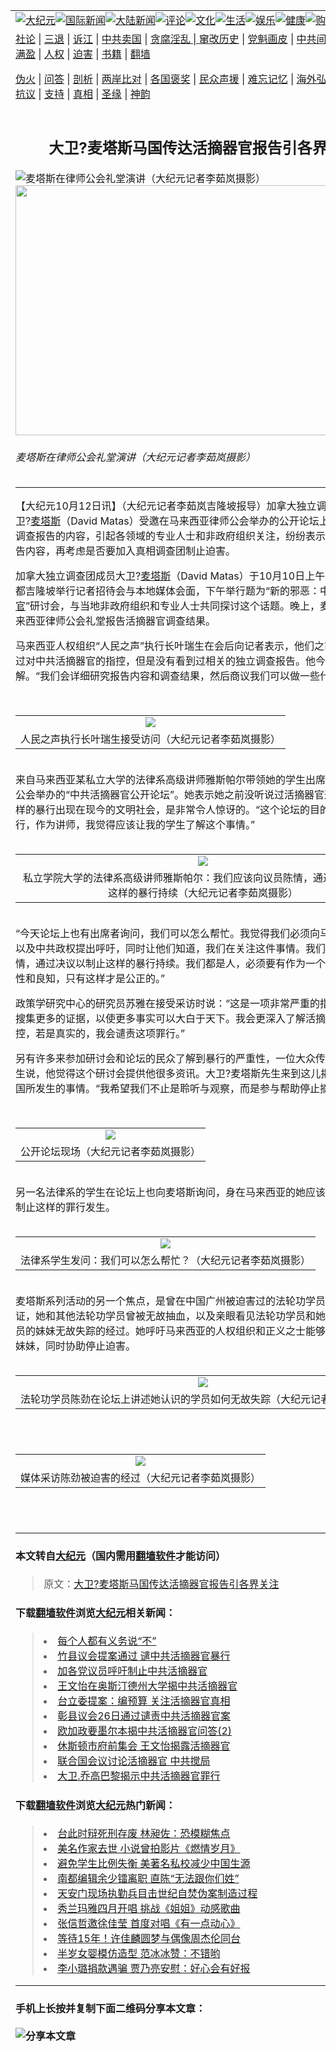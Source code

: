 <a name="1" id="1" target="_blank"></a><span id="1"></span>
<table border="0"><tr><td colspan="2" VALIGN=TOP><a href="https://github.com/asdfghy6/djy/blob/master/gb/nsc413.md#1"><img src="https://raw.githubusercontent.com/asdfghy6/1/master/t/djy/1.jpg" title="大纪元"></a><a href="https://github.com/asdfghy6/djy/blob/master/gb/n24hr.md#1"><img src="https://raw.githubusercontent.com/asdfghy6/1/master/t/djy/3.jpg" title="国际新闻"></a><a href="https://github.com/asdfghy6/djy/blob/master/gb/nsc413.md#1"><img src="https://raw.githubusercontent.com/asdfghy6/1/master/t/djy/4.jpg" title="大陆新闻"></a><a href="https://github.com/asdfghy6/djy/blob/master/gb/news392.md#1"><img src="https://raw.githubusercontent.com/asdfghy6/1/master/t/djy/5.jpg" title="评论"></a><a href="https://github.com/asdfghy6/djy/blob/master/gb/news2007.md#1"><img src="https://raw.githubusercontent.com/asdfghy6/1/master/t/djy/6.jpg" title="文化"></a><a href="https://github.com/asdfghy6/djy/blob/master/gb/news2008.md#1"><img src="https://raw.githubusercontent.com/asdfghy6/1/master/t/djy/7.jpg" title="生活"></a><a href="https://github.com/asdfghy6/djy/blob/master/gb/ncyule.md#1"><img src="https://raw.githubusercontent.com/asdfghy6/1/master/t/djy/8.jpg" title="娱乐"></a><a href="https://github.com/asdfghy6/djy/blob/master/gb/nsc1002.md#1"><img src="https://raw.githubusercontent.com/asdfghy6/1/master/t/djy/9.jpg" title="健康"><a href="https://www.youlucky.com"><img src="https://raw.githubusercontent.com/asdfghy6/1/master/t/djy/10.jpg" title="购物"></a><a href="https://www.supportepoch.org/donation?utm_medium=epochtimes&utm_source=referral&utm_campaign=donate_button_djyhomepage"><img src="https://raw.githubusercontent.com/asdfghy6/1/master/t/djy/12.jpg" title="捐款"></a></td></tr>
<tr><td colspan="2" VALIGN=TOP><a target="_blank" href="https://git.io/fjCRf">社论</a> | <a target="_blank" href="https://github.com/asdfghy6/djy/blob/master/gb/nf5657.md#1">三退</a> | <a target="_blank" href="https://github.com/asdfghy6/djy/blob/master/gb/nf6123.md#1">诉江</a> | <a target="_blank" href="https://github.com/asdfghy6/djy/blob/master/gb/nf1176117.md#1">中共卖国</a> | <a target="_blank" href="https://github.com/asdfghy6/djy/blob/master/gb/nf5773.md#1">贪腐淫乱 | <a target="_blank" href="https://github.com/asdfghy6/djy/blob/master/gb/nf1176115.md#1">窜改历史</a> | <a target="_blank" href="https://github.com/asdfghy6/djy/blob/master/gb/nf1176107.md#1">党魁画皮</a> | <a target="_blank" href="https://github.com/asdfghy6/djy/blob/master/gb/nf1320400.md#1">中共间谍</a> | <a target="_blank" href="https://github.com/asdfghy6/djy/blob/master/gb/nf1176114.md#1">破坏传统</a> | <a target="_blank" href="https://github.com/asdfghy6/djy/blob/master/gb/nf5287.md#1">恶贯满盈</a> | <a target="_blank" href="https://github.com/asdfghy6/djy/blob/master/gb/ncid278.md#1">人权</a> | <a target="_blank" href="https://github.com/asdfghy6/djy/blob/master/gb/nf1176111.md#1">迫害</a> | <a target="_blank" href="https://github.com/asdfghy6/djy/blob/master/gb/nf1235328.md#1">书籍</a> | <a target="_blank" href="https://github.com/asdfghy6/fq/blob/master/README.md?zsrh#1">翻墙</a></p><p><a target="_blank" href="https://github.com/asdfghy6/djy/blob/master/gb/nf5562.md#1">伪火</a> | <a target="_blank" href="https://github.com/asdfghy6/djy/blob/master/gb/nf4378.md#1">问答</a> | <a target="_blank" href="https://github.com/asdfghy6/djy/blob/master/gb/nf5792.md#1">剖析</a> | <a target="_blank" href="https://github.com/asdfghy6/djy/blob/master/gb/nf5735.md#1">两岸比对</a> | <a target="_blank" href="https://github.com/asdfghy6/djy/blob/master/gb/nf6119.md#1">各国褒奖</a> | <a target="_blank" href="https://github.com/asdfghy6/djy/blob/master/gb/nf6120.md#1">民众声援</a> | <a target="_blank" href="https://github.com/asdfghy6/djy/blob/master/gb/nf1188594.md#1">难忘记忆</a> | <a target="_blank" href="https://github.com/asdfghy6/djy/blob/master/gb/nf3180.md#1">海外弘传</a> | <a target="_blank" href="https://github.com/asdfghy6/djy/blob/master/gb/nf5410.md#1">万人上访</a> | <a target="_blank" href="https://github.com/asdfghy6/ntdtv/blob/master/gb/prog1530_1.md#1">和平抗议</a> | <a target="_blank" href="https://github.com/asdfghy6/djy/blob/master/gb/nf4386.md#1">支持</a> | <a target="_blank" href="https://github.com/asdfghy6/djy/blob/master/gb/nf4389.md#1">真相</a> | <a target="_blank" href="https://github.com/asdfghy6/djy/blob/master/gb/nf5790.md#1">圣缘</a> | <a target="_blank" href="https://github.com/asdfghy6/djy/blob/master/gb/nf4786.md#1">神韵</a></td></tr>
<tr><td VALIGN=TOP width="626"><h2 align=center>大卫?麦塔斯马国传达活摘器官报告引各界关注</h2>
<img src="http://i.epochtimes.com/assets/uploads/2006/10/610120735301887-600x400.jpg" class="lazy aligncenter wp-post-image" alt="麦塔斯在律师公会礼堂演讲（大纪元记者李茹岚摄影）" /><noscript><img width="600" height="400" src="http://i.epochtimes.com/assets/uploads/2006/10/610120735301887-600x400.jpg" />
<h6>麦塔斯在律师公会礼堂演讲（大纪元记者李茹岚摄影）
</h6>
<hr>
	<p>【大纪元10月12日讯】（大纪元记者李茹岚吉隆坡报导）加拿大独立调查团成员大卫?<a href="https://github.com/asdfghy6/djy/blob/master/gb/tag/%E9%BA%A6%E5%A1%94%E6%96%AF.md">麦塔斯</a>（David Matas）受邀在马来西亚律师公会举办的公开论坛上发表活摘<a href="https://github.com/asdfghy6/djy/blob/master/gb/tag/%E5%99%A8%E5%AE%98.md">器官</a>调查报告的内容，引起各领域的专业人士和非政府组织关注，纷纷表示会仔细了解报告内容，再考虑是否要加入真相调查团制止迫害。
<p>加拿大独立调查团成员大卫?<a href="https://github.com/asdfghy6/djy/blob/master/gb/tag/%E9%BA%A6%E5%A1%94%E6%96%AF.md">麦塔斯</a>（David Matas）于10月10日上午在马来西亚首都吉隆坡举行记者招待会与本地媒体会面，下午举行题为“新的邪恶：中共摘取<a href="https://github.com/asdfghy6/djy/blob/master/gb/tag/%E5%99%A8%E5%AE%98.md">器官</a>”研讨会，与当地非政府组织和专业人士共同探讨这个话题。晚上，麦塔斯受邀到马来西亚律师公会礼堂报告活摘器官调查结果。
<p>马来西亚人权组织“人民之声”执行长叶瑞生在会后向记者表示，他们之前就已经听说过对中共活摘器官的指控，但是没有看到过相关的独立调查报告。他今天特地前来了解。“我们会详细研究报告内容和调查结果，然后商议我们可以做一些什么。”<br /><center><br />
<table cellpadding=3 cellspacing=3 border=0 width=100%>
<tr>
<td align=center><a href=http://www.epochtimes.com/i6/610120734571887.jpg><img src=http://www.epochtimes.com/i6/610120734571887--ss.jpg></a></td>
</tr>
<tr>
<td align=center><span class=bn12>人民之声执行长叶瑞生接受访问（大纪元记者李茹岚摄影）</span></td>
</tr>
</table>
<p></center><br />来自马来西亚某私立大学的法律系高级讲师雅斯帕尔带领她的学生出席了晚上由律师公会举办的“中共活摘器官公开论坛”。她表示她之前没听说过活摘器官这样的事，这样的暴行出现在现今的文明社会，是非常令人惊讶的。“这个论坛的目的是为了监控罪行，作为讲师，我觉得应该让我的学生了解这个事情。”<br /><center><br />
<table cellpadding=3 cellspacing=3 border=0 width=100%>
<tr>
<td align=center><a href=http://www.epochtimes.com/i6/610120734531887.jpg><img src=http://www.epochtimes.com/i6/610120734531887--ss.jpg></a></td>
</tr>
<tr>
<td align=center><span class=bn12>私立学院大学的法律系高级讲师雅斯帕尔：我们应该向议员陈情，通过决议以制止这样的暴行持续（大纪元记者李茹岚摄影） </span></td>
</tr>
</table>
<p></center><br />“今天论坛上也有出席者询问，我们可以怎么帮忙。我觉得我们必须向马来西亚政府，以及中共政权提出呼吁，同时让他们知道，我们在关注这件事情。我们应该向议员陈情，通过决议以制止这样的暴行持续。我们都是人，必须要有作为一个人应该有的人性和良知，只有这样才是公正的。”
<p>政策学研究中心的研究员苏雅在接受采访时说：“这是一项非常严重的指控，我们需要搜集更多的证据，以使更多事实可以大白于天下。我会更深入了解活摘器官这项指控，若是真实的，我会谴责这项罪行。”
<p>另有许多来参加研讨会和论坛的民众了解到暴行的严重性，一位大众传播系学生林先生说，他觉得这个研讨会提供他很多资讯。大卫?麦塔斯先生来到这儿揭露目前在中国所发生的事情。“我希望我们不止是聆听与观察，而是参与帮助停止摘取器官事件。”<br /><center><br />
<table cellpadding=3 cellspacing=3 border=0 width=100%>
<tr>
<td align=center><a href=http://www.epochtimes.com/i6/610120734491887.jpg><img src=http://www.epochtimes.com/i6/610120734491887--ss.jpg></a></td>
</tr>
<tr>
<td align=center><span class=bn12>公开论坛现场（大纪元记者李茹岚摄影）</span></td>
</tr>
</table>
<p></center><br />另一名法律系的学生在论坛上也向麦塔斯询问，身在马来西亚的她应该怎么做，才能制止这样的罪行发生。<br /><center><br />
<table cellpadding=3 cellspacing=3 border=0 width=100%>
<tr>
<td align=center><a href=http://www.epochtimes.com/i6/610120734501887.jpg><img src=http://www.epochtimes.com/i6/610120734501887--ss.jpg></a></td>
</tr>
<tr>
<td align=center><span class=bn12>法律系学生发问：我们可以怎么帮忙？（大纪元记者李茹岚摄影）</span></td>
</tr>
</table>
<p></center><br />麦塔斯系列活动的另一个焦点，是曾在中国广州被迫害过的法轮功学员陈劲出席作证，她和其他法轮功学员曾被无故抽血，以及亲眼看见法轮功学员和她也是法轮功学员的妹妹无故失踪的经过。她呼吁马来西亚的人权组织和正义之士能够协助她救援她妹妹，同时协助停止迫害。<br /><center><br />
<table cellpadding=3 cellspacing=3 border=0 width=100%>
<tr>
<td align=center><a href=http://www.epochtimes.com/i6/610120734581887.jpg><img src=http://www.epochtimes.com/i6/610120734581887--ss.jpg></a></td>
</tr>
<tr>
<td align=center><span class=bn12>法轮功学员陈劲在论坛上讲述她认识的学员如何无故失踪（大纪元记者李茹岚摄影）</span></td>
</tr>
</table>
<p></center><br /><center><br />
<table cellpadding=3 cellspacing=3 border=0 width=100%>
<tr>
<td align=center><a href=http://www.epochtimes.com/i6/610120735281887.jpg><img src=http://www.epochtimes.com/i6/610120735281887--ss.jpg></a></td>
</tr>
<tr>
<td align=center><span class=bn12>媒体采访陈劲被迫害的经过（大纪元记者李茹岚摄影）</span></td>
</tr>
</table>
<p></center><br /><font color=#ffffff>(http://www.dajiyuan.com)</font></p>
<hr>

#### 本文转自<a href="http://www.epochtimes.com">大纪元</a>（国内需用<a href="https://git.io/JesJV">翻墙软件</a>才能访问）
> 原文：<a href="http://www.epochtimes.com/gb/6/10/12/n1485152.htm">大卫?麦塔斯马国传达活摘器官报告引各界关注</a>
#### 下载<a href="https://git.io/JesJV">翻墙软件</a>浏览<a href="http://www.epochtimes.com">大纪元</a>相关新闻：
> <li><a href="http://www.epochtimes.com/gb/6/9/30/n1472167.htm">每个人都有义务说“不”</a></li>
> <li><a href="http://www.epochtimes.com/gb/6/9/28/n1470144.htm">竹县议会提案通过   谴中共活摘器官暴行</a></li>
> <li><a href="http://www.epochtimes.com/gb/6/9/27/n1468629.htm">加各党议员呼吁制止中共活摘器官</a></li>
> <li><a href="http://www.epochtimes.com/gb/6/9/27/n1468194.htm">王文怡在奥斯汀德州大学揭中共活摘器官</a></li>
> <li><a href="http://www.epochtimes.com/gb/6/9/26/n1467770.htm">台立委提案：编预算 关注活摘器官真相</a></li>
> <li><a href="http://www.epochtimes.com/gb/6/9/26/n1467633.htm">彰县议会26日通过谴责中共活摘器官案</a></li>
> <li><a href="http://www.epochtimes.com/gb/6/9/26/n1467602.htm">欧加政要墨尔本揭中共活摘器官问答(2)</a></li>
> <li><a href="http://www.epochtimes.com/gb/6/9/23/n1464315.htm">休斯顿市府前集会 王文怡揭露活摘器官</a></li>
> <li><a href="http://www.epochtimes.com/gb/6/9/22/n1463256.htm">联合国会议讨论活摘器官 中共搅局</a></li>
> <li><a href="http://www.epochtimes.com/gb/6/9/21/n1461791.htm">大卫.乔高巴黎揭示中共活摘器官罪行</a></li>

#### 下载<a href="https://git.io/JesJV">翻墙软件</a>浏览<a href="http://www.epochtimes.com">大纪元</a>热门新闻：
> <li><a href="http://www.epochtimes.com/gb/16/3/29/n7470902.htm">台此时辩死刑存废 林昶佐：恐模糊焦点</a></li>
> <li><a href="http://www.epochtimes.com/gb/16/3/28/n7467705.htm">美名作家去世 小说曾拍影片《燃情岁月》</a></li>
> <li><a href="http://www.epochtimes.com/gb/16/3/28/n7467657.htm">避免学生比例失衡 美著名私校减少中国生源</a></li>
> <li><a href="http://www.epochtimes.com/gb/16/3/28/n7467609.htm">南都编辑余少镭离职 直陈“无法跟你们姓”</a></li>
> <li><a href="http://www.epochtimes.com/gb/16/3/28/n7467574.htm">天安门现场执勤兵目击世纪自焚伪案制造过程</a></li>
> <li><a href="http://www.epochtimes.com/gb/16/3/28/n7465422.htm">秀兰玛雅四月开唱 挑战《姐姐》动感歌曲</a></li>
> <li><a href="http://www.epochtimes.com/gb/16/3/28/n7464760.htm">张信哲邀徐佳莹 首度对唱《有一点动心》</a></li>
> <li><a href="http://www.epochtimes.com/gb/16/3/27/n7464128.htm">等待15年！许佳麟圆梦与偶像周杰伦同台</a></li>
> <li><a href="http://www.epochtimes.com/gb/16/3/27/n7463851.htm">半岁女婴模仿造型 范冰冰赞：不错哟</a></li>
> <li><a href="http://www.epochtimes.com/gb/16/3/27/n7463636.htm">李小璐捐款遇骗 贾乃亮安慰：好心会有好报</a></li>
<hr>

#### 手机上长按并复制下面二维码分享本文章：<br><br><img src="http://www.hehaibao.com/qr/index.php?m=1&e=L&p=10&t=&d=https://github.com/asdfghy6/djy/blob/master/gb/6/10/12/n1485152.md%231" title="分享本文章"></td><td VALIGN=TOP><a href="https://github.com/asdfghy6/djy/blob/master/gb/16/1/21/n4622075.md?dfh#1" target="_blank"><img src="https://raw.githubusercontent.com/asdfghy6/djy/master/gb/300/wei-f1.jpg" title="中共的伪火骗局"  alt="中共的伪火骗局"></a><br><a href="https://github.com/asdfghy6/yh/blob/master/README.md?dfh#1" target="_blank"><img src="https://raw.githubusercontent.com/asdfghy6/djy/master/gb/300/yong-h.jpg" title="永恒的见证"  alt="永恒的见证"></a><br><a href="https://github.com/asdfghy6/djy/blob/master/gb/13/9/29/n3974789.md?dfh#1" target="_blank"><img src="https://raw.githubusercontent.com/asdfghy6/djy/master/gb/300/shang-lnz.jpg" title="善良女子被中共投男牢"  alt="善良女子被中共投男牢"></a><br><a href="https://github.com/asdfghy6/djy/blob/master/gb/16/3/16/n4663449.md?dfh#1" target="_blank"><img src="https://raw.githubusercontent.com/asdfghy6/djy/master/gb/300/huo-z3.jpg" title="警卫目击活摘器官"  alt="警卫目击活摘器官"></a><br><a href="https://github.com/asdfghy6/djy/blob/master/gb/16/8/7/n8177641.md?dfh#1" target="_blank"><img src="https://raw.githubusercontent.com/asdfghy6/djy/master/gb/300/huo-z4.jpg" title="证人描述活摘恐怖"  alt="证人描述活摘恐怖"></a><br><a href="https://github.com/asdfghy6/djy/blob/master/gb/10/4/19/n2881569.md?dfh#1" target="_blank"><img src="https://raw.githubusercontent.com/asdfghy6/djy/master/gb/300/huo-z1.jpg" title="揭开活摘器官黑幕"  alt="揭开活摘器官黑幕"></a><br><a href="https://github.com/asdfghy6/djy/blob/master/gb/10/11/7/n3077476.md?dfh#1" target="_blank"><img src="https://raw.githubusercontent.com/asdfghy6/djy/master/gb/300/ma-ks.jpg" title="马克思的成魔之路"  alt="马克思的成魔之路"></a><br><a href="https://github.com/asdfghy6/djy/blob/master/gb/14/6/9/n4173977.md?dfh#1" target="_blank"><img src="https://raw.githubusercontent.com/asdfghy6/djy/master/gb/300/chang-zs.jpg" title="藏字石 蕴天机"  alt="藏字石 蕴天机"></a><br><a href="https://github.com/asdfghy6/djy/blob/master/gb/18/5/10/n10381511.md?dfh#1" target="_blank"><img src="https://raw.githubusercontent.com/asdfghy6/djy/master/gb/300/st1.jpg" title="关注3亿人三退"  alt="关注3亿人三退"></a><br><a href="https://github.com/asdfghy6/djy/blob/master/gb/18/3/21/n10237682.md?dfh#1" target="_blank"><img src="https://raw.githubusercontent.com/asdfghy6/djy/master/gb/300/jie-t.jpg" title="解体中共复兴中华"  alt="解体中共复兴中华"></a><br><a href="https://github.com/asdfghy6/djy/blob/master/gb/9/2/9/n2422991.md?dfh#1" target="_blank"><img src="https://raw.githubusercontent.com/asdfghy6/djy/master/gb/300/gao-zs.jpg" title="中共迫害良心律师"  alt="中共迫害良心律师"></a><br><a href="https://github.com/asdfghy6/djy/blob/master/gb/18/12/9/n10900044.md?dfh#1" target="_blank"><img src="https://raw.githubusercontent.com/asdfghy6/djy/master/gb/300/sj1.jpg" title="303万人举报江泽民"  alt="303万人举报江泽民"></a><br><a href="https://github.com/asdfghy6/djy/blob/master/gb/18/8/28/n10672014.md?dfh#1" target="_blank"><img src="https://raw.githubusercontent.com/asdfghy6/djy/master/gb/300/sj2.jpg" title="这些官员为何起诉江泽民"  alt="这些官员为何起诉江泽民"></a><br><a href="https://github.com/asdfghy6/djy/blob/master/gb/8/12/18/n2367165.md?dfh#1" target="_blank"><img src="https://raw.githubusercontent.com/asdfghy6/djy/master/gb/300/liangan.jpg" title="海峡两岸的强烈对比"  alt="海峡两岸的强烈对比"></a><br><a href="https://github.com/asdfghy6/djy/blob/master/gb/15/5/5/n4427238.md?dfh#1" target="_blank"><img src="https://raw.githubusercontent.com/asdfghy6/djy/master/gb/300/jia-ndzl.jpg" title="加拿大总理的贺信"  alt="加拿大总理的贺信"></a><br><a href="https://github.com/asdfghy6/djy/blob/master/gb/11/6/17/n3289382.md?dfh#1" target="_blank"><img src="https://raw.githubusercontent.com/asdfghy6/djy/master/gb/300/xiao-wd.jpg" title="探寻真相兼听则明"  alt="探寻真相兼听则明"></a><br><a href="https://github.com/asdfghy6/djy/blob/master/gb/18/10/27/n10812623.md?dfh#1" target="_blank"><img src="https://raw.githubusercontent.com/asdfghy6/djy/master/gb/300/yindu.jpg" title="印度媒体报道东方"  alt="印度媒体报道东方"></a><br><a href="https://github.com/asdfghy6/djy/blob/master/gb/18/6/9/n10469652.md?dfh#1" target="_blank"><img src="https://raw.githubusercontent.com/asdfghy6/djy/master/gb/300/xie-j.jpg" title="不一样的海外校园"  alt="不一样的海外校园"></a><br><a href="https://github.com/asdfghy6/djy/blob/master/gb/7/4/5/n1669415.md?dfh#1" target="_blank"><img src="https://raw.githubusercontent.com/asdfghy6/djy/master/gb/300/li-up.jpg" title="从大师到徒弟的传奇"  alt="从大师到徒弟的传奇"></a><br><a href="https://github.com/asdfghy6/djy/blob/master/gb/17/5/26/n9191512.md?dfh#1" target="_blank"><img src="https://raw.githubusercontent.com/asdfghy6/djy/master/gb/300/zfl2.jpg" title="亿万人与东方一本奇书"  alt="亿万人与东方一本奇书"></a><br><a href="https://github.com/asdfghy6/djy/blob/master/gb/13/11/27/n4020290.md?dfh#1" target="_blank"><img src="https://raw.githubusercontent.com/asdfghy6/djy/master/gb/300/zhen-h.jpg" title="大陆见不到的震撼场面"  alt="大陆见不到的震撼场面"></a><br><a href="https://github.com/asdfghy6/djy/blob/master/gb/15/7/17/n4482910.md?dfh#1" target="_blank"><img src="https://raw.githubusercontent.com/asdfghy6/djy/master/gb/300/dalu-sk.jpg" title="人心向善 大陆当初盛况"  alt="人心向善 大陆当初盛况"></a><br><a href="https://github.com/asdfghy6/djy/blob/master/gb/9/10/15/n2689419.md?dfh#1" target="_blank"><img src="https://raw.githubusercontent.com/asdfghy6/djy/master/gb/300/zfl1.jpg" title="追寻真理 这书讲什么"  alt="追寻真理 这书讲什么"></a><br><a href="https://github.com/asdfghy6/fq/blob/master/README.md?dfh#1" target="_blank"><img src="https://raw.githubusercontent.com/asdfghy6/djy/master/gb/300/fq1.jpg" title="下载免费翻墙软件"  alt="下载免费翻墙软件"></a><br></td></tr></table>
